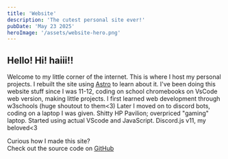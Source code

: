 ```yaml
---
title: 'Website'
description: 'The cutest personal site ever!'
pubDate: 'May 23 2025'
heroImage: '/assets/website-hero.png'
---
```


## Hello! Hi! haiii!!
Welcome to my little corner of the internet. This is where I host my personal projects.
I rebuilt the site using <u>[Astro](https://astro.build)</u> to learn about it.
I've been doing this website stuff since I was 11-12, coding on school chromebooks on VsCode web version,
making little projects. I first learned web development through w3schools (huge shoutout to them<3)
Later I moved on to discord bots, coding on a laptop I was given. Shitty HP Pavilion; overpriced "gaming"
laptop. Started using actual VScode and JavaScript. Discord.js v11, my beloved<3

Curious how I made this site? \
Check out the source code on <u>[GitHub](https://github.com/seraphicfae/website)</u>
